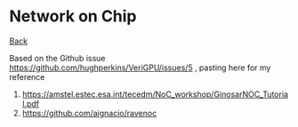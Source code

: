 # Network on Chip

[Back](../index.md)

Based on the Github issue https://github.com/hughperkins/VeriGPU/issues/5 , pasting here for my reference

1. https://amstel.estec.esa.int/tecedm/NoC_workshop/GinosarNOC_Tutorial.pdf
2. https://github.com/aignacio/ravenoc
